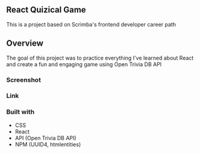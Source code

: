 ## React Quizical Game

This is a project based on Scrimba's frontend developer career path

## Overview

The goal of this project was to practice everything I've learned about React and create a fun and engaging game using Open Trivia DB API 

### Screenshot


### Link 

### Built with 

- CSS
- React
- API (Open Trivia DB API)
- NPM (UUID4, htmlentities)